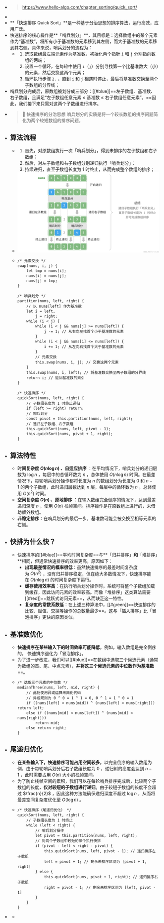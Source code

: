 - > https://www.hello-algo.com/chapter_sorting/quick_sort/
-
- **「快速排序 Quick Sort」**是一种基于分治思想的排序算法，运行高效，应用广泛。
- 快速排序的核心操作是**「哨兵划分」**，其目标是：选择数组中的某个元素作为“基准数”，将所有小于基准数的元素移到其左侧，而大于基准数的元素移到其右侧。具体来说，哨兵划分的流程为：
	- 1. 选取数组最左端元素作为基准数，初始化两个指针 `i` 和 `j` 分别指向数组的两端；
	  2. 设置一个循环，在每轮中使用 `i`（`j`）分别寻找第一个比基准数大（小）的元素，然后交换这两个元素；
	  3. 循环执行步骤 `2.` ，直到 `i` 和 `j` 相遇时停止，最后将基准数交换至两个子数组的分界线；
- 哨兵划分完成后，原数组被划分成三部分：[[#blue]]==左子数组、基准数、右子数组，且满足“左子数组任意元素 ≤ 基准数 ≤ 右子数组任意元素”。==因此，我们接下来只需对这两个子数组进行排序。
- > 📝 快速排序的分治思想
  > 哨兵划分的实质是将一个较长数组的排序问题简化为两个较短数组的排序问题。
- ## 算法流程
	- 1. 首先，对原数组执行一次「哨兵划分」，得到未排序的左子数组和右子数组；
	  2. 然后，对左子数组和右子数组分别递归执行「哨兵划分」；
	  3. 持续递归，直至子数组长度为 1 时终止，从而完成整个数组的排序；
	- ![image.png](../assets/image_1687343664324_0.png)
	- ```
	  /* 元素交换 */
	  swap(nums, i, j) {
	      let tmp = nums[i];
	      nums[i] = nums[j];
	      nums[j] = tmp;
	  }
	  
	  /* 哨兵划分 */
	  partition(nums, left, right) {
	      // 以 nums[left] 作为基准数
	      let i = left,
	          j = right;
	      while (i < j) {
	          while (i < j && nums[j] >= nums[left]) {
	              j -= 1; // 从右向左找首个小于基准数的元素
	          }
	          while (i < j && nums[i] <= nums[left]) {
	              i += 1; // 从左向右找首个大于基准数的元素
	          }
	          // 元素交换
	          this.swap(nums, i, j); // 交换这两个元素
	      }
	      this.swap(nums, i, left); // 将基准数交换至两子数组的分界线
	      return i; // 返回基准数的索引
	  }
	  
	  /* 快速排序 */
	  quickSort(nums, left, right) {
	      // 子数组长度为 1 时终止递归
	      if (left >= right) return;
	      // 哨兵划分
	      const pivot = this.partition(nums, left, right);
	      // 递归左子数组、右子数组
	      this.quickSort(nums, left, pivot - 1);
	      this.quickSort(nums, pivot + 1, right);
	  }
	  
	  ```
- ## 算法特性
	- **时间复杂度 $O(n\log⁡{n})$ 、自适应排序** ：在平均情况下，哨兵划分的递归层数为 $\log⁡{n}$ ，每层中的总循环数为 $n$ ，总体使用 $O(n\log⁡{n})$ 时间。在最差情况下，每轮哨兵划分操作都将长度为 $n$ 的数组划分为长度为 0 和 $n−1$ 的两个子数组，此时递归层数达到 $n$ 层，每层中的循环数为 $n$ ，总体使用 $O(n^2)$ 时间。
	- **空间复杂度 $O(n)$ 、原地排序** ：在输入数组完全倒序的情况下，达到最差递归深度 $n$ ，使用 $O(n)$ 栈帧空间。排序操作是在原数组上进行的，未借助额外数组。
	- **非稳定排序**：在哨兵划分的最后一步，基准数可能会被交换至相等元素的右侧。
- ## 快排为什么快？
	- 快速排序的[[#blue]]==平均时间复杂度==与**「归并排序」**和**「堆排序」**相同，但通常快速排序的效率更高，原因如下：
		- **出现最差情况的概率很低**：虽然快速排序的最差时间复杂度为 $O(n^2)$ ，没有归并排序稳定，但在绝大多数情况下，快速排序能在 $O(n\log{n})$ 的时间复杂度下运行。
		- **缓存使用效率高**：在执行哨兵划分操作时，系统可将整个子数组加载到缓存，因此访问元素的效率较高。而像「堆排序」这类算法需要[[#red]]==跳跃式访问元素==，从而缺乏这一特性。
		- **复杂度的常数系数低**：在上述三种算法中，[[#green]]==快速排序的比较、赋值、交换等操作的总数量最少==。这与「插入排序」比「冒泡排序」更快的原因类似。
- ## 基准数优化
	- **快速排序在某些输入下的时间效率可能降低**。例如，输入数组是完全倒序的， 快速排序退化为「冒泡排序」。
	- 为了进一步改进，我们可以[[#blue]]==在数组中选取三个候选元素（通常为数组的首、尾、中点元素），**并将这三个候选元素的中位数作为基准数**==。
	- ```
	  /* 选取三个元素的中位数 */
	  medianThree(nums, left, mid, right) {
	      // 此处使用异或运算来简化代码
	      // 异或规则为 0 ^ 0 = 1 ^ 1 = 0, 0 ^ 1 = 1 ^ 0 = 1
	      if ((nums[left] < nums[mid]) ^ (nums[left] < nums[right])) return left;
	      else if ((nums[mid] < nums[left]) ^ (nums[mid] < nums[right]))
	          return mid;
	      else return right;
	  }
	  ```
- ## 尾递归优化
	- **在某些输入下，快速排序可能占用空间较多**。以完全倒序的输入数组为例，由于每轮哨兵划分后右子数组长度为 0 ，递归树的高度会达到 $n-1$ ，此时需要占用 $O(n)$ 大小的栈帧空间。
	- 为了防止栈帧空间的累积，我们可以在每轮哨兵排序完成后，比较两个子数组的长度，**仅对较短的子数组进行递归**。由于较短子数组的长度不会超过 $\frac{n}{2}$ ，因此这种方法能确保递归深度不超过 $\log⁡{n}$ ，从而将最差空间复杂度优化至 $O(\log⁡{n})$ 。
	- ```
	  /* 快速排序（尾递归优化） */
	  quickSort(nums, left, right) {
	      // 子数组长度为 1 时终止
	      while (left < right) {
	          // 哨兵划分操作
	          let pivot = this.partition(nums, left, right);
	          // 对两个子数组中较短的那个执行快排
	          if (pivot - left < right - pivot) {
	              this.quickSort(nums, left, pivot - 1); // 递归排序左子数组
	              left = pivot + 1; // 剩余未排序区间为 [pivot + 1, right]
	          } else {
	              this.quickSort(nums, pivot + 1, right); // 递归排序右子数组
	              right = pivot - 1; // 剩余未排序区间为 [left, pivot - 1]
	          }
	      }
	  }
	  ```
-
	-